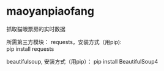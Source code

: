 # maoyanpiaofang
抓取猫眼票房的实时数据




所需第三方模块：
 requests，安装方式（用pip):  
  pip install requests

 beautifulsoup, 安装方式（用pip）：
  pip install BeautifulSoup4

